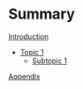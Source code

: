 # Summary

[Introduction](introduction.md)



- [Topic 1](topic-1.md)
    - [Subtopic 1](sub-1.md)

[Appendix](appendix.md)
